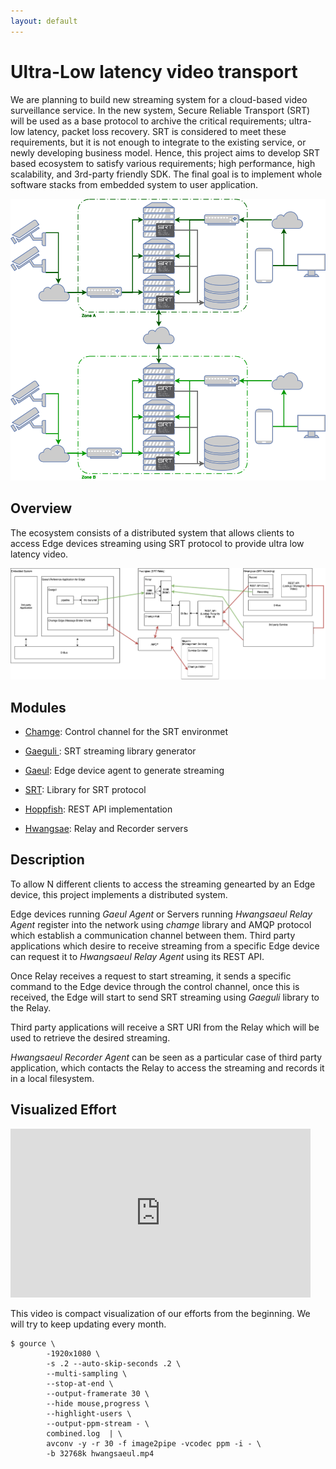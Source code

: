 ```yaml
---
layout: default
---
```


# Ultra-Low latency video transport 

We are planning to build new streaming system for a cloud-based video surveillance service.
In the new system, Secure Reliable Transport (SRT) will be used as a base protocol to archive
the critical requirements; ultra-low latency, packet loss recovery. 
SRT is considered to meet these requirements, but it is not enough to integrate to the existing service,
or newly developing business model. Hence, this project aims to develop SRT based ecosystem to satisfy 
various requirements; high performance, high scalability, and 3rd-party friendly SDK.
The final goal is to implement whole software stacks from embedded system to user application.

![SRT Ecosystem concept](./assets/img/SRT-concept.png)

## Overview
The ecosystem consists of a distributed system that allows clients to access Edge devices streaming using SRT protocol to provide ultra low latency video.

![SRT System Overview ](./assets/img/h8l-system-overview.png)

## Modules
*   [Chamge](https://github.com/hwangsaeul/chamge/blob/master/README.md): Control channel for the SRT environmet

*   [Gaeguli ](https://github.com/hwangsaeul/gaeguli/blob/master/README.md): SRT streaming library generator

*   [Gaeul](https://github.com/hwangsaeul/gaeul/blob/master/README.md): Edge device agent to generate streaming

*   [SRT](https://github.com/hwangsaeul/libsrt/blob/master/README.md): Library for SRT protocol

*   [Hoppfish](https://github.com/hwangsaeul/hoppfish/blob/master/README.md): REST API implementation

*   [Hwangsae](https://github.com/hwangsaeul/hwangsae/blob/master/README.md): Relay and Recorder servers

## Description
To allow N different clients to access the streaming genearted by an Edge device, this project implements a distributed system.

Edge devices running *Gaeul Agent* or Servers running *Hwangsaeul Relay Agent* register into the network using *chamge* library and AMQP protocol which establish a communication channel between them. Third party applications which desire to receive streaming from a specific Edge device can request it to *Hwangsaeul Relay Agent* using its REST API.

Once Relay receives a request to start streaming, it sends a specific command to the Edge device through the control channel, once this is received, the Edge will start to send SRT streaming using *Gaeguli* library to the Relay.

Third party applications will receive a SRT URI from the Relay which will be used to retrieve the desired streaming.

*Hwangsaeul Recorder Agent* can be seen as a particular case of third party application, which contacts the Relay to access the streaming and records it in a local filesystem.
## Visualized Effort

<iframe width="480" height="270" src="https://www.youtube.com/embed/ibRuFMJGffQ?controls=0" frameborder="0" allow="accelerometer; autoplay; encrypted-media; gyroscope; picture-in-picture" allowfullscreen></iframe>

This video is compact visualization of our efforts from the beginning. We will try to keep updating every month.

```
$ gource \
        -1920x1080 \
        -s .2 --auto-skip-seconds .2 \
        --multi-sampling \
        --stop-at-end \
        --output-framerate 30 \
        --hide mouse,progress \
        --highlight-users \
        --output-ppm-stream - \
        combined.log  | \
        avconv -y -r 30 -f image2pipe -vcodec ppm -i - \
        -b 32768k hwangsaeul.mp4 
```
